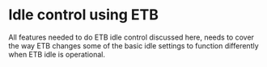 # Idle control using ETB

All features needed to do ETB idle control discussed here, needs to cover the way ETB changes some of the basic idle settings to function differently when ETB idle is operational.  
